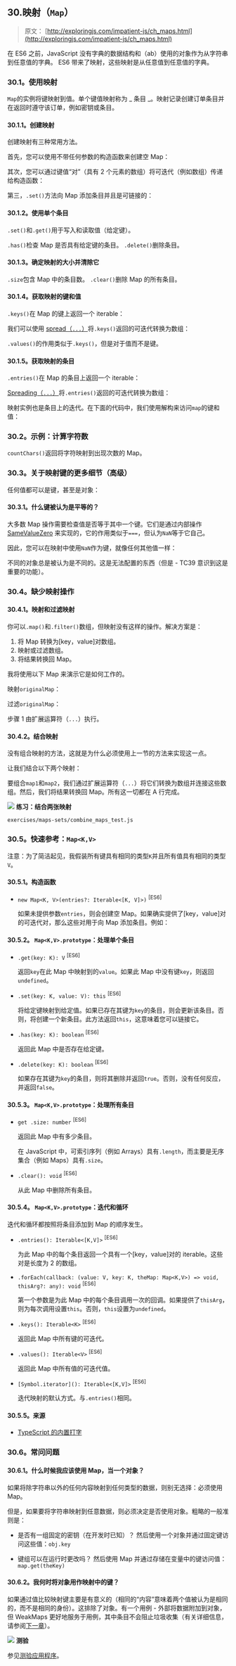 ## 30.映射（`Map`）

> 原文： [http://exploringjs.com/impatient-js/ch_maps.html](http://exploringjs.com/impatient-js/ch_maps.html)

在 ES6 之前，JavaScript 没有字典的数据结构和（ab）使用的对象作为从字符串到任意值的字典。 ES6 带来了映射，这些映射是从任意值到任意值的字典。

### 30.1。使用映射

`Map`的实例将键映射到值。单个键值映射称为 _ 条目 _。映射记录创建订单条目并在返回时遵守该订单，例如密钥或条目。

#### 30.1.1。创建映射

创建映射有三种常用方法。

首先，您可以使用不带任何参数的构造函数来创建空 Map：

其次，您可以通过键值“对”（具有 2 个元素的数组）将可迭代（例如数组）传递给构造函数：

第三，`.set()`方法向 Map 添加条目并且是可链接的：

#### 30.1.2。使用单个条目

`.set()`和`.get()`用于写入和读取值（给定键）。

`.has()`检查 Map 是否具有给定键的条目。 `.delete()`删除条目。

#### 30.1.3。确定映射的大小并清除它

`.size`包含 Map 中的条目数。 `.clear()`删除 Map 的所有条目。

#### 30.1.4。获取映射的键和值

`.keys()`在 Map 的键上返回一个 iterable：

我们可以使用 [spread（`...`）](ch_arrays.html#spreading-into-arrays)将`.keys()`返回的可迭代转换为数组：

`.values()`的作用类似于`.keys()`，但是对于值而不是键。

#### 30.1.5。获取映射的条目

`.entries()`在 Map 的条目上返回一个 iterable：

[Spreading（`...`）](ch_arrays.html#spreading-into-arrays)将`.entries()`返回的可迭代转换为数组：

映射实例也是条目上的迭代。在下面的代码中，我们使用解构来访问`map`的键和值：

### 30.2。示例：计算字符数

`countChars()`返回将字符映射到出现次数的 Map。

### 30.3。关于映射键的更多细节（高级）

任何值都可以是键，甚至是对象：

#### 30.3.1。什么键被认为是平等的？

大多数 Map 操作需要检查值是否等于其中一个键。它们是通过内部操作 [SameValueZero](http://www.ecma-international.org/ecma-262/6.0/#sec-samevaluezero) 来实现的，它的作用类似于`===`，但认为`NaN`等于它自己。

因此，您可以在映射中使用`NaN`作为键，就像任何其他值一样：

不同的对象总是被认为是不同的。这是无法配置的东西（但是 - TC39 意识到这是重要的功能）。

### 30.4。缺少映射操作

#### 30.4.1。映射和过滤映射

你可以`.map()`和`.filter()`数组，但映射没有这样的操作。解决方案是：

1.  将 Map 转换为[key，value]对数组。
2.  映射或过滤数组。
3.  将结果转换回 Map。

我将使用以下 Map 来演示它是如何工作的。

映射`originalMap`：

过滤`originalMap`：

步骤 1 由扩展运算符（`...`）执行。

#### 30.4.2。结合映射

没有组合映射的方法，这就是为什么必须使用上一节的方法来实现这一点。

让我们结合以下两个映射：

要组合`map1`和`map2`，我们通过扩展运算符（`...`）将它们转换为数组并连接这些数组。然后，我们将结果转换回 Map。所有这一切都在 A 行完成。

![](img/326f85074b5e7828bef014ad113651df.svg) **练习：结合两张映射**

`exercises/maps-sets/combine_maps_test.js`

### 30.5。快速参考：`Map<K,V>`

注意：为了简洁起见，我假装所有键具有相同的类型`K`并且所有值具有相同的类型`V`。

#### 30.5.1。构造函数

*   `new Map<K, V>(entries?: Iterable<[K, V]>)` <sup>[ES6]</sup>

    如果未提供参数`entries`，则会创建空 Map。如果确实提供了[key，value]对的可迭代对，那么这些对用于向 Map 添加条目。例如：

#### 30.5.2。 `Map<K,V>.prototype`：处理单个条目

*   `.get(key: K): V` <sup>[ES6]</sup>

    返回`key`在此 Map 中映射到的`value`。如果此 Map 中没有键`key`，则返回`undefined`。

*   `.set(key: K, value: V): this` <sup>[ES6]</sup>

    将给定键映射到给定值。如果已存在其键为`key`的条目，则会更新该条目。否则，将创建一个新条目。此方法返回`this`，这意味着您可以链接它。

*   `.has(key: K): boolean` <sup>[ES6]</sup>

    返回此 Map 中是否存在给定键。

*   `.delete(key: K): boolean` <sup>[ES6]</sup>

    如果存在其键为`key`的条目，则将其删除并返回`true`。否则，没有任何反应，并返回`false`。

#### 30.5.3。 `Map<K,V>.prototype`：处理所有条目

*   `get .size: number` <sup>[ES6]</sup>

    返回此 Map 中有多少条目。

    在 JavaScript 中，可索引序列（例如 Arrays）具有`.length`，而主要是无序集合（例如 Maps）具有`.size`。

*   `.clear(): void` <sup>[ES6]</sup>

    从此 Map 中删除所有条目。

#### 30.5.4。 `Map<K,V>.prototype`：迭代和循环

迭代和循环都按照将条目添加到 Map 的顺序发生。

*   `.entries(): Iterable<[K,V]>` <sup>[ES6]</sup>

    为此 Map 中的每个条目返回一个具有一个[key，value]对的 iterable。这些对是长度为 2 的数组。

*   `.forEach(callback: (value: V, key: K, theMap: Map<K,V>) => void, thisArg?: any): void` <sup>[ES6]</sup>

    第一个参数是为此 Map 中的每个条目调用一次的回调。如果提供了`thisArg`，则为每次调用设置`this`。否则，`this`设置为`undefined`。

*   `.keys(): Iterable<K>` <sup>[ES6]</sup>

    返回此 Map 中所有键的可迭代。

*   `.values(): Iterable<V>` <sup>[ES6]</sup>

    返回此 Map 中所有值的可迭代值。

*   `[Symbol.iterator](): Iterable<[K,V]>` <sup>[ES6]</sup>

    迭代映射的默认方式。与`.entries()`相同。

#### 30.5.5。来源

*   [TypeScript 的内置打字](https://github.com/Microsoft/TypeScript/blob/master/lib/)

### 30.6。常问问题

#### 30.6.1。什么时候我应该使用 Map，当一个对象？

如果将除字符串以外的任何内容映射到任何类型的数据，则别无选择：必须使用 Map。

但是，如果要将字符串映射到任意数据，则必须决定是否使用对象。粗略的一般准则是：

*   是否有一组固定的密钥（在开发时已知）？
    然后使用一个对象并通过固定键访问这些值：`obj.key`

*   键组可以在运行时更改吗？
    然后使用 Map 并通过存储在变量中的键访问值：`map.get(theKey)`

#### 30.6.2。我何时将对象用作映射中的键？

如果通过值比较映射键主要是有意义的（相同的“内容”意味着两个值被认为是相同的，而不是相同的身份）。这排除了对象。有一个用例 - 外部将数据附加到对象，但 WeakMaps 更好地服务于用例，其中条目不会阻止垃圾收集（有关详细信息，请参阅[下一章](ch_weakmaps.html)）。

![](img/bf533f04c482f83bfc407f318306f995.svg) **测验**

参见[测验应用程序](ch_quizzes-exercises.html#quizzes)。
